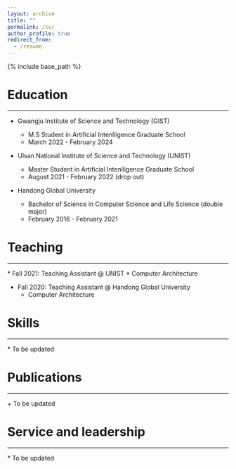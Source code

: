```yaml
---
layout: archive
title: ""
permalink: /cv/
author_profile: true
redirect_from:
  - /resume
---
```


{% include base_path %}
     
# Education
<hr/>

* Gwangju Institute of Science and Technology (GIST)
  * M.S Student in Artificial Intenlligence Graduate School
  * March 2022 - February 2024

* Ulsan National Institute of Science and Technology (UNIST)
  * Master Student in Artificial Intenlligence Graduate School
  * August 2021 - February 2022 (drop out)

* Handong Global University
  * Bachelor of Science in Computer Science and Life Science (double major)
  * February 2016 - February 2021

# Teaching
<hr/>
* Fall 2021: Teaching Assistant @ UNIST
  * Computer Architecture

* Fall 2020: Teaching Assistant @ Handong Global University
  * Computer Architecture
  
# Skills
<hr/>
* To be updated

# Publications
<hr/>
+ To be updated
  
# Service and leadership
<hr/>
* To be updated

